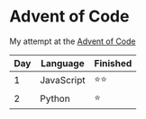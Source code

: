 # Advent of Code

My attempt at the [Advent of Code](https://adventofcode.com/)

| Day | Language   | Finished |
| --- | ---------- | -------- |
| 1   | JavaScript | ⭐⭐     |
| 2   | Python     | ⭐       |
